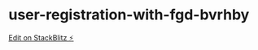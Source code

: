 # user-registration-with-fgd-bvrhby

[Edit on StackBlitz ⚡️](https://stackblitz.com/edit/user-registration-with-fgd-bvrhby)